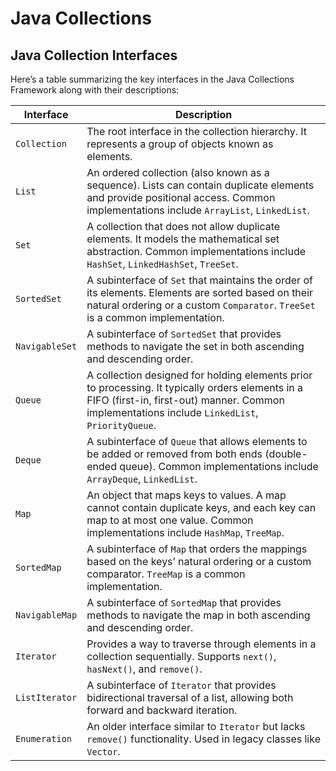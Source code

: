# Java Collections

## Java Collection Interfaces


Here’s a table summarizing the key interfaces in the Java Collections Framework along with their descriptions:

| **Interface**  | **Description**                                                                                               |
|----------------|---------------------------------------------------------------------------------------------------------------|
| `Collection`   | The root interface in the collection hierarchy. It represents a group of objects known as elements.            |
| `List`         | An ordered collection (also known as a sequence). Lists can contain duplicate elements and provide positional access. Common implementations include `ArrayList`, `LinkedList`. |
| `Set`          | A collection that does not allow duplicate elements. It models the mathematical set abstraction. Common implementations include `HashSet`, `LinkedHashSet`, `TreeSet`. |
| `SortedSet`    | A subinterface of `Set` that maintains the order of its elements. Elements are sorted based on their natural ordering or a custom `Comparator`. `TreeSet` is a common implementation. |
| `NavigableSet` | A subinterface of `SortedSet` that provides methods to navigate the set in both ascending and descending order. |
| `Queue`        | A collection designed for holding elements prior to processing. It typically orders elements in a FIFO (first-in, first-out) manner. Common implementations include `LinkedList`, `PriorityQueue`. |
| `Deque`        | A subinterface of `Queue` that allows elements to be added or removed from both ends (double-ended queue). Common implementations include `ArrayDeque`, `LinkedList`. |
| `Map`          | An object that maps keys to values. A map cannot contain duplicate keys, and each key can map to at most one value. Common implementations include `HashMap`, `TreeMap`. |
| `SortedMap`    | A subinterface of `Map` that orders the mappings based on the keys’ natural ordering or a custom comparator. `TreeMap` is a common implementation. |
| `NavigableMap` | A subinterface of `SortedMap` that provides methods to navigate the map in both ascending and descending order. |
| `Iterator`     | Provides a way to traverse through elements in a collection sequentially. Supports `next()`, `hasNext()`, and `remove()`. |
| `ListIterator` | A subinterface of `Iterator` that provides bidirectional traversal of a list, allowing both forward and backward iteration. |
| `Enumeration`  | An older interface similar to `Iterator` but lacks `remove()` functionality. Used in legacy classes like `Vector`. |

